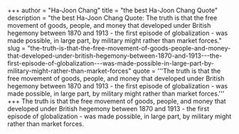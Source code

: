 +++
author = "Ha-Joon Chang"
title = "the best Ha-Joon Chang Quote"
description = "the best Ha-Joon Chang Quote: The truth is that the free movement of goods, people, and money that developed under British hegemony between 1870 and 1913 - the first episode of globalization - was made possible, in large part, by military might rather than market forces."
slug = "the-truth-is-that-the-free-movement-of-goods-people-and-money-that-developed-under-british-hegemony-between-1870-and-1913---the-first-episode-of-globalization---was-made-possible-in-large-part-by-military-might-rather-than-market-forces"
quote = '''The truth is that the free movement of goods, people, and money that developed under British hegemony between 1870 and 1913 - the first episode of globalization - was made possible, in large part, by military might rather than market forces.'''
+++
The truth is that the free movement of goods, people, and money that developed under British hegemony between 1870 and 1913 - the first episode of globalization - was made possible, in large part, by military might rather than market forces.
